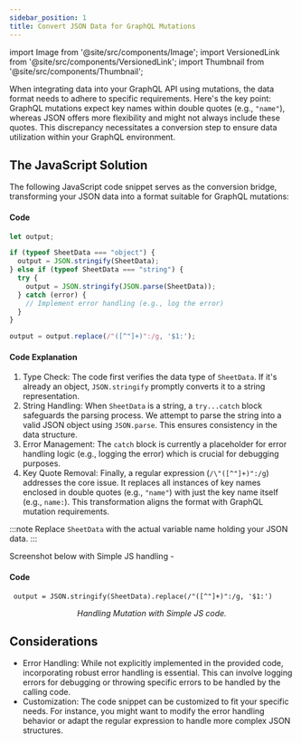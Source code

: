 ```yaml
---
sidebar_position: 1
title: Convert JSON Data for GraphQL Mutations
---
```


import Image from '@site/src/components/Image'; import VersionedLink from '@site/src/components/VersionedLink'; import
Thumbnail from '@site/src/components/Thumbnail';





When integrating data into your GraphQL API using mutations, the data format needs to adhere to specific requirements. Here's the key point: GraphQL mutations expect key names within double quotes (e.g., `"name"`), whereas JSON offers more flexibility and might not always include these quotes. This discrepancy necessitates a conversion step to ensure data utilization within your GraphQL environment.

## The JavaScript Solution

The following JavaScript code snippet serves as the conversion bridge, transforming your JSON data into a format suitable for GraphQL mutations:

#### Code

```javascript
let output;

if (typeof SheetData === "object") {
  output = JSON.stringify(SheetData);
} else if (typeof SheetData === "string") {
  try {
    output = JSON.stringify(JSON.parse(SheetData));
  } catch (error) {
    // Implement error handling (e.g., log the error)
  }
}

output = output.replace(/"([^"]+)":/g, '$1:');
```

#### Code Explanation

1. Type Check: The code first verifies the data type of `SheetData`. If it's already an object, `JSON.stringify` promptly converts it to a string representation.
2. String Handling: When `SheetData` is a string, a `try...catch` block safeguards the parsing process. We attempt to parse the string into a valid JSON object using `JSON.parse`. This ensures consistency in the data structure.
3. Error Management: The `catch` block is currently a placeholder for error handling logic (e.g., logging the error) which is crucial for debugging purposes.
4. Key Quote Removal: Finally, a regular expression (`/\"([^"]+)":/g`) addresses the core issue. It replaces all instances of key names enclosed in double quotes (e.g., `"name"`) with just the key name itself (e.g., `name:`). This transformation aligns the format with GraphQL mutation requirements.

:::note
 Replace `SheetData` with the actual variable name holding your JSON data.
:::

Screenshot below with Simple JS handling -

#### Code
     
     output = JSON.stringify(SheetData).replace(/"([^"]+)":/g, '$1:')

<figure>
  <Thumbnail src="/img/app-scripting-and-code/json-graphql-mutation/json-graphql-mutation-js.png" alt="Handling Mutation with Simple JS code." />
  <figcaption align = "center"><i>Handling Mutation with Simple JS code.</i></figcaption>
</figure>

## Considerations

* Error Handling: While not explicitly implemented in the provided code, incorporating robust error handling is essential. This can involve logging errors for debugging or throwing specific errors to be handled by the calling code.
* Customization: The code snippet can be customized to fit your specific needs. For instance, you might want to modify the error handling behavior or adapt the regular expression to handle more complex JSON structures.


